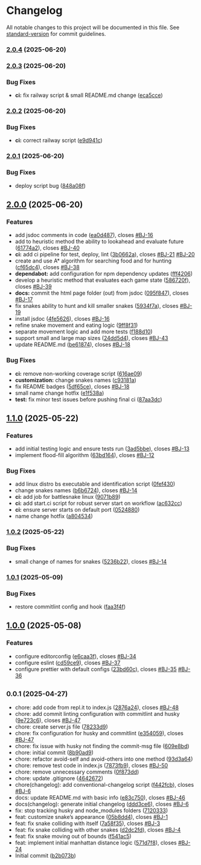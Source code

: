 # Changelog

All notable changes to this project will be documented in this file. See [standard-version](https://github.com/conventional-changelog/standard-version) for commit guidelines.

### [2.0.4](https://github.com/YadaYadaAT/Battlesnake/compare/v2.0.3...v2.0.4) (2025-06-20)

### [2.0.3](https://github.com/YadaYadaAT/Battlesnake/compare/v2.0.2...v2.0.3) (2025-06-20)


### Bug Fixes

* **ci:** fix railway script & small README.md change ([eca5cce](https://github.com/YadaYadaAT/Battlesnake/commit/eca5cce5708b9d81373056cdb97a5df2b8db61c3))

### [2.0.2](https://github.com/YadaYadaAT/Battlesnake/compare/v2.0.1...v2.0.2) (2025-06-20)


### Bug Fixes

* **ci:** correct railway script ([e9d941c](https://github.com/YadaYadaAT/Battlesnake/commit/e9d941cd1865503605ef891dc746388dcd01ec0c))

### [2.0.1](https://github.com/YadaYadaAT/Battlesnake/compare/v2.0.0...v2.0.1) (2025-06-20)


### Bug Fixes

* deploy script bug ([848a08f](https://github.com/YadaYadaAT/Battlesnake/commit/848a08f6431a4f46451c3f8644e14a3328c9c61f))

## [2.0.0](https://github.com/YadaYadaAT/Battlesnake/compare/v1.1.0...v2.0.0) (2025-06-20)


### Features

* add jsdoc comments in code ([ea0d487](https://github.com/YadaYadaAT/Battlesnake/commit/ea0d487e3843106146005dee19937148f5ef454e)), closes [#BJ-16](https://github.com/YadaYadaAT/Battlesnake/issues/BJ-16)
* add to heuristic method the ability to lookahead and evaluate future ([61774a2](https://github.com/YadaYadaAT/Battlesnake/commit/61774a26210004234ef5a64796c44c934971fca2)), closes [#BJ-40](https://github.com/YadaYadaAT/Battlesnake/issues/BJ-40)
* **ci:** add ci pipeline for test, deploy, lint ([3b0662a](https://github.com/YadaYadaAT/Battlesnake/commit/3b0662a6515d1b602416a3bb95390b380fb1f7bc)), closes [#BJ-21](https://github.com/YadaYadaAT/Battlesnake/issues/BJ-21) [#BJ-20](https://github.com/YadaYadaAT/Battlesnake/issues/BJ-20)
* create and use A* algorithm for searching food and for hunting ([cf65dc4](https://github.com/YadaYadaAT/Battlesnake/commit/cf65dc46555be907c184e40622a6b31e112589e6)), closes [#BJ-38](https://github.com/YadaYadaAT/Battlesnake/issues/BJ-38)
* **dependabot:** add configuration for npm dependency updates ([fff4206](https://github.com/YadaYadaAT/Battlesnake/commit/fff4206d3c0229f2e206b488e16aec0599912c2b))
* develop a heuristic method that evaluates each game state ([586720f](https://github.com/YadaYadaAT/Battlesnake/commit/586720f5a829f0991dfc78b3b06333662e2d594e)), closes [#BJ-39](https://github.com/YadaYadaAT/Battlesnake/issues/BJ-39)
* **docs:** commit the html page folder (out) from jsdoc ([095f847](https://github.com/YadaYadaAT/Battlesnake/commit/095f84727fb3f6bfeee342e16ea5994980eb8a34)), closes [#BJ-17](https://github.com/YadaYadaAT/Battlesnake/issues/BJ-17)
* fix snakes ability to hunt and kill smaller snakes ([5934f7a](https://github.com/YadaYadaAT/Battlesnake/commit/5934f7aac1fc94eff0a7ca39bdb3b3d904affd76)), closes [#BJ-19](https://github.com/YadaYadaAT/Battlesnake/issues/BJ-19)
* install jsdoc ([4fe5626](https://github.com/YadaYadaAT/Battlesnake/commit/4fe5626e91ae53b0dad94c16e5c6660c6c1feead)), closes [#BJ-16](https://github.com/YadaYadaAT/Battlesnake/issues/BJ-16)
* refine snake movement and eating logic ([9ff8f31](https://github.com/YadaYadaAT/Battlesnake/commit/9ff8f317fe6da256c30320256480dd01d8b89656))
* separate movement logic and add more tests ([f188d10](https://github.com/YadaYadaAT/Battlesnake/commit/f188d10edf9e56b2907ce55535c6d5a91ed11b9c))
* support small and large map sizes ([24dd5d4](https://github.com/YadaYadaAT/Battlesnake/commit/24dd5d47558ca82f68f3cd8f71625357c423ae49)), closes [#BJ-43](https://github.com/YadaYadaAT/Battlesnake/issues/BJ-43)
* update README.md ([be61874](https://github.com/YadaYadaAT/Battlesnake/commit/be6187478c92e56c49518f0268d4472f74cc7653)), closes [#BJ-18](https://github.com/YadaYadaAT/Battlesnake/issues/BJ-18)


### Bug Fixes

* **ci:** remove non-working coverage script ([616ae09](https://github.com/YadaYadaAT/Battlesnake/commit/616ae09e40e86109140ab0c83ec7964f573bb020))
* **customization:** change snakes names ([c93181a](https://github.com/YadaYadaAT/Battlesnake/commit/c93181a4ae6668250fb8596876073530f384db14))
* fix README badges ([5df65ce](https://github.com/YadaYadaAT/Battlesnake/commit/5df65cec351302d06090b454b390186c8c6d26b3)), closes [#BJ-18](https://github.com/YadaYadaAT/Battlesnake/issues/BJ-18)
* small name change hotfix ([e1f538a](https://github.com/YadaYadaAT/Battlesnake/commit/e1f538ac4c393214d7da8da16bdb561237741c42))
* **test:** fix minor test issues before pushing final ci ([87aa3dc](https://github.com/YadaYadaAT/Battlesnake/commit/87aa3dcd0680a85f90e89a0a7bb26c45e504ba8e))

## [1.1.0](https://github.com/YadaYadaAT/Battlesnake/compare/v1.0.2...v1.1.0) (2025-05-22)


### Features

* add initial testing logic and ensure tests run ([3ad5bbe](https://github.com/YadaYadaAT/Battlesnake/commit/3ad5bbee0e644e4517e7633a552e1dd160ffa01b)), closes [#BJ-13](https://github.com/YadaYadaAT/Battlesnake/issues/BJ-13)
* implement flood-fill algorithm ([63bd164](https://github.com/YadaYadaAT/Battlesnake/commit/63bd164542a45babd6556d455cab4b1ede60d221)), closes [#BJ-12](https://github.com/YadaYadaAT/Battlesnake/issues/BJ-12)


### Bug Fixes

* add linux distro bs executable and identification script ([0fef430](https://github.com/YadaYadaAT/Battlesnake/commit/0fef43012cc5fe7d4e9079efd9e058577f83fd17))
* change snakes names ([b6b6724](https://github.com/YadaYadaAT/Battlesnake/commit/b6b6724a1306db499c62f5e98b727b6cb4d60dbc)), closes [#BJ-14](https://github.com/YadaYadaAT/Battlesnake/issues/BJ-14)
* **ci:** add job for battlesnake linux ([9071b89](https://github.com/YadaYadaAT/Battlesnake/commit/9071b8991409c0a1d2d7307364c34811d7a08c71))
* **ci:** add start.ci script for robust server start on workflow ([ac632cc](https://github.com/YadaYadaAT/Battlesnake/commit/ac632ccebbf2ebcbb68cb152357186649908d59d))
* **ci:** ensure server starts on default port ([0524880](https://github.com/YadaYadaAT/Battlesnake/commit/052488087368770b4de2d37e2fbb77b6eb152482))
* name change hotfix ([a804534](https://github.com/YadaYadaAT/Battlesnake/commit/a804534ced5c285c64700fb38a7cdfc541581de9))

### [1.0.2](https://github.com/YadaYadaAT/Battlesnake/compare/v1.0.1...v1.0.2) (2025-05-22)


### Bug Fixes

* small change of names for snakes ([5236b22](https://github.com/YadaYadaAT/Battlesnake/commit/5236b22d9e3f8af9cddf248c8bd904e5e20629fa)), closes [#BJ-14](https://github.com/YadaYadaAT/Battlesnake/issues/BJ-14)

### [1.0.1](https://github.com/YadaYadaAT/Battlesnake/compare/v1.0.0...v1.0.1) (2025-05-09)


### Bug Fixes

* restore commitlint config and hook ([faa3f4f](https://github.com/YadaYadaAT/Battlesnake/commit/faa3f4fa52d3cce7deddbe8e933eb8cd9aa887a6))

## [1.0.0](https://github.com/YadaYadaAT/Battlesnake/compare/v0.0.1...v1.0.0) (2025-05-08)


### Features

* configure editorconfig ([e6caa3f](https://github.com/YadaYadaAT/Battlesnake/commit/e6caa3f4e8264447fea4312c5a3ce25c52e421e1)), closes [#BJ-34](https://github.com/YadaYadaAT/Battlesnake/issues/BJ-34)
* configure eslint ([cd59ce9](https://github.com/YadaYadaAT/Battlesnake/commit/cd59ce9993e2a3f4fad9cdaf291b676bb9875c93)), closes [#BJ-37](https://github.com/YadaYadaAT/Battlesnake/issues/BJ-37)
* configure prettier with default configs ([23bd60c](https://github.com/YadaYadaAT/Battlesnake/commit/23bd60cce916f9469314daca81762edbdcd34e6b)), closes [#BJ-35](https://github.com/YadaYadaAT/Battlesnake/issues/BJ-35) [#BJ-36](https://github.com/YadaYadaAT/Battlesnake/issues/BJ-36)

## <small>0.0.1 (2025-04-27)</small>

* chore: add code from repl.it to index.js ([2876a24](https://github.com/YadaYadaAT/Battlesnake/commit/2876a24)), closes [#BJ-48](https://github.com/YadaYadaAT/Battlesnake/issues/BJ-48)
* chore: add commit linting configuration with commitlint and husky ([9e723c6](https://github.com/YadaYadaAT/Battlesnake/commit/9e723c6)), closes [#BJ-47](https://github.com/YadaYadaAT/Battlesnake/issues/BJ-47)
* chore: create server.js file ([78233d9](https://github.com/YadaYadaAT/Battlesnake/commit/78233d9))
* chore: fix configuration for husky and commitlint ([e354059](https://github.com/YadaYadaAT/Battlesnake/commit/e354059)), closes [#BJ-47](https://github.com/YadaYadaAT/Battlesnake/issues/BJ-47)
* chore: fix issue with husky not finding the commit-msg file ([609e8bd](https://github.com/YadaYadaAT/Battlesnake/commit/609e8bd))
* chore: initial commit ([8b90ad9](https://github.com/YadaYadaAT/Battlesnake/commit/8b90ad9))
* chore: refactor avoid-self and avoid-others into one method ([93d3a64](https://github.com/YadaYadaAT/Battlesnake/commit/93d3a64))
* chore: remove test code in index.js ([7873fb9](https://github.com/YadaYadaAT/Battlesnake/commit/7873fb9)), closes [#BJ-50](https://github.com/YadaYadaAT/Battlesnake/issues/BJ-50)
* chore: remove unnecessary comments ([0f873dd](https://github.com/YadaYadaAT/Battlesnake/commit/0f873dd))
* chore: update .gitignore ([4642672](https://github.com/YadaYadaAT/Battlesnake/commit/4642672))
* chore(changelog): add conventional-changelog script ([f442fcb](https://github.com/YadaYadaAT/Battlesnake/commit/f442fcb)), closes [#BJ-6](https://github.com/YadaYadaAT/Battlesnake/issues/BJ-6)
* docs: update README.md with basic info ([e83c750](https://github.com/YadaYadaAT/Battlesnake/commit/e83c750)), closes [#BJ-46](https://github.com/YadaYadaAT/Battlesnake/issues/BJ-46)
* docs(changelog): generate initial changelog ([ddd3ce6](https://github.com/YadaYadaAT/Battlesnake/commit/ddd3ce6)), closes [#BJ-6](https://github.com/YadaYadaAT/Battlesnake/issues/BJ-6)
* fix: stop tracking husky and node_modules folders ([7120333](https://github.com/YadaYadaAT/Battlesnake/commit/7120333))
* feat: customize snake’s appearance ([05b8dd4](https://github.com/YadaYadaAT/Battlesnake/commit/05b8dd4)), closes [#BJ-1](https://github.com/YadaYadaAT/Battlesnake/issues/BJ-1)
* feat: fix snake colliding with itself ([7a58f35](https://github.com/YadaYadaAT/Battlesnake/commit/7a58f35)), closes [#BJ-3](https://github.com/YadaYadaAT/Battlesnake/issues/BJ-3)
* feat: fix snake colliding with other snakes ([d2dc2fd](https://github.com/YadaYadaAT/Battlesnake/commit/d2dc2fd)), closes [#BJ-4](https://github.com/YadaYadaAT/Battlesnake/issues/BJ-4)
* feat: fix snake moving out of bounds ([f541ac5](https://github.com/YadaYadaAT/Battlesnake/commit/f541ac5))
* feat: implement initial manhattan distance logic ([571d7f8](https://github.com/YadaYadaAT/Battlesnake/commit/571d7f8)), closes [#BJ-24](https://github.com/YadaYadaAT/Battlesnake/issues/BJ-24)
* Initial commit ([b2b073b](https://github.com/YadaYadaAT/Battlesnake/commit/b2b073b))



